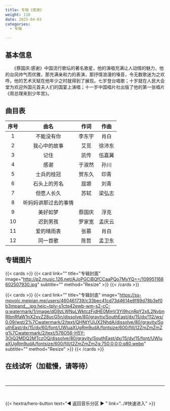 ```yaml
---
title: 专辑《感谢》
weight: 110
date: 2025-04-03
categories:
  - 专辑

---
```



## 基本信息

　　《蔡国庆:感谢》中国流行歌坛的著名歌星，他的演唱充满让人动情的魅力，他的台风帅气而优雅，那充满亲和力的表演，那抒情浪漫的嗓音，令无数歌迷为之欢呼。他的艺术天赋在他年少之时就得到了展现。七岁登台唱歌；十岁就在人民大会堂为欢迎外国元首夫人们的国宴上演唱；十一岁中国唱片社出版了他的第一张唱片《周总理来到少年宫》。

## 曲目表

|序号|曲名|作词|作曲|
|:-----:|:-----:|:-----:|:-----:|
|1|不能没有你|李东宇|肖白|
|2|我心中的故事|艾觅|徐沛东|
|3|记住|凯传|伍嘉冀|
|4|感谢|于淑然|孙川|
|5|士兵的桂冠|贺东久|印青|
|6|石头上的芳名|屈塬|刘青|
|7|但愿人长久|苏轼|梁弘志|
|8|听妈妈讲那过去的事情|||
|9|美好如梦|蔡国庆|浮克|
|10|迟到男孩|罗家宽|孟庆云|
|11|爱的晴雨表|张慕|肖白|
|12|同一首歌|陈哲|孟卫东|


## 专辑图片

{{< cards >}}
  {{< card link="" title="专辑封面" image="http://p2.music.126.net/AJoPGCiBQfCCaaPQo7MyYQ==/109951168602507930.jpg" subtitle="" method="Resize" >}}
{{< /cards >}}


{{< cards >}}
  {{< card link="" title="专辑封底" image="https://ss-mpvolc.meipian.me/users/460461739/c33bec41cd73d4614e8f89d78b3ef0b3mpand__jpg.heic~tplv-s1ctq42ewb-wm-s2-cC-q:watermark/1/image/dG9zLWNuLWktczFjdHE0MmV3Yi9hcnRpY2xlL2NvbnRlbnRfaW1nX2xvZ28ucG5n/dissolve/80/gravity/SouthEast/dx/15/dy/112/ws/0.09/wst/2%7Cwatermark/2/text/QHNtYUlJX2NhdA/dissolve/80/gravity/SouthEast/dx/15/dy/60/font/UWluaXUgRm9udA/fontsize/600/fill/I2ZmZmZmZg%7Cwatermark/2/text/576O56-H5Y-3OjQ2MDQ2MTczOQ/dissolve/80/gravity/SouthEast/dx/15/dy/15/font/UWluaXUgRm9udA/fontsize/600/fill/I2ZmZmZmZg:750:0:0:0:q80.webp" subtitle="" method="Resize" >}}
{{< /cards >}}


## 在线试听（加载慢，请等待）

<meting-js
    server="tencent"
    type="album"
    id="001j2F222G4XWS">
</meting-js>

<br>
<hr>
<br>

{{< hextra/hero-button text="◀ 返回音乐分区 ▶ " link="../#快速进入" >}}